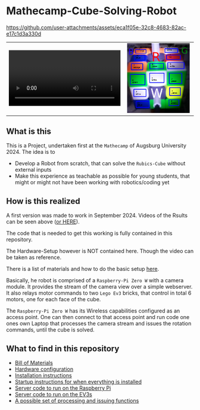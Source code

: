 # Mathecamp-Cube-Solving-Robot

https://github.com/user-attachments/assets/eca1f05e-32c8-4683-82ac-e17c1d3a330d

<table style="width: 100%; border-collapse: collapse; border: none;">
    <tr>
        <td style="text-align: center; vertical-align: middle;">
            <video src='files/VideoDemonstration.mp4' controls loop autoplay style="max-width: 45vw; max-height: 80vh;"></video>
        </td>
        <td style="text-align: center; vertical-align: middle;">
            <img src="files/CameraViewLocations.png" style="max-width: 45vw; max-height: 80vh; width:95%;">
        </td>
    </tr>
</table>
  
## What is this

This is a Project, undertaken first at the `Mathecamp` of Augsburg University 2024.
The idea is to

-   Develop a Robot from scratch, that can solve the `Rubics-Cube` without external inputs
-   Make this experience as teachable as possible for young students, that might or might not have been working with robotics/coding yet

## How is this realized

A first version was made to work in September 2024. Videos of the Rsults can be seen above ([or HERE](https://github.com/user-attachments/assets/eca1f05e-32c8-4683-82ac-e17c1d3a330d)).

The code that is needed to get this working is fully contained in this repository.

The Hardware-Setup however is NOT contained here. Though the video can be taken as reference.

There is a list of materials and how to do the basic setup [here](/setup-configuration/bill-of-materials.md).

Basically, he robot is comprised of a `Raspberry-Pi Zero W` with a camera module.
It provides the stream of the camera view over a simple webserver.
It also relays motor commands to two `Lego Ev3` bricks, that control in total 6 motors, one for each face of the cube.

The `Raspberry-Pi Zero W` has its Wireless capabilities configured as an access point.
One can then connect to that access point and run code one ones own Laptop that processes the camera stream and issues the rotation commands, until the cube is solved.

## What to find in this repository

-   [Bill of Materials](setup-configuration/bill-of-materials.md)
-   [Hardware configuration](setup-configuration/hardware-configuration.md)
-   [Installation instructions](setup-configuration/installation-instructions.md)
-   [Startup instructions for when everything is installed](setup-configuration/startup.md)
-   [Server code to run on the Raspberry Pi](rpi-server.py)
-   [Server code to run on the EV3s](ev3-server.py)
-   [A possible set of processing and issuing functions](solving-example-code/)
